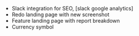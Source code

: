 * Slack integration for SEO, [slack google analytics]
* Redo landing page with new screenshot
* Feature landing page with report breakdown
* Currency symbol
